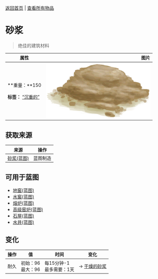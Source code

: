 [返回首页](index.md)   |  [查看所有物品](object.md)
# 砂浆  
> 绝佳的建筑材料  
  
  属性  |   图片   
 ----  |  ----:   
 **重量：**150<br><br>**标签：**	[“沉重的”](tag_Heavy.md)  |  ![](Sprite/Mortar.png)   
  
## 获取来源  
来源  |  操作  
----  |  ----  
[砂浆(蓝图)](Bp_Mortar.md)  |  蓝图制造  
## 可用于蓝图  
- [地窖(蓝图)](Bp_Cellar.md)  
- [水窖(蓝图)](Bp_Cistern.md)  
- [熔炉(蓝图)](Bp_Forge.md)  
- [高级窑炉(蓝图)](Bp_KilnAdvanced.md)  
- [石屋(蓝图)](Bp_StoneHut.md)  
- [水井(蓝图)](Bp_Well.md)  
  
  
## 变化  
操作  |  值  |  时间  |  变化  
----  |  ----  |  ----  |  ----  
耐久  |  初始：96<br>最大：96  |  每15分钟-1<br>最多需要：1天  |  → [干燥的砂浆](MortarDry.md)  
